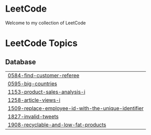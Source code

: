 # LeetCode
Welcome to my collection of LeetCode

<!---LeetCode Topics Start-->
# LeetCode Topics
## Database
|  |
| ------- |
| [0584-find-customer-referee](https://github.com/GabrielleInData/LeetCode/tree/master/0584-find-customer-referee) |
| [0595-big-countries](https://github.com/GabrielleInData/LeetCode/tree/master/0595-big-countries) |
| [1153-product-sales-analysis-i](https://github.com/GabrielleInData/LeetCode/tree/master/1153-product-sales-analysis-i) |
| [1258-article-views-i](https://github.com/GabrielleInData/LeetCode/tree/master/1258-article-views-i) |
| [1509-replace-employee-id-with-the-unique-identifier](https://github.com/GabrielleInData/LeetCode/tree/master/1509-replace-employee-id-with-the-unique-identifier) |
| [1827-invalid-tweets](https://github.com/GabrielleInData/LeetCode/tree/master/1827-invalid-tweets) |
| [1908-recyclable-and-low-fat-products](https://github.com/GabrielleInData/LeetCode/tree/master/1908-recyclable-and-low-fat-products) |
<!---LeetCode Topics End-->